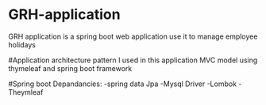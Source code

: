 # GRH-application
GRH application is a spring boot web application use it to manage employee holidays

#Application architecture pattern I used in this application MVC model using thymeleaf and spring boot framework

#Spring boot Depandancies: -spring data Jpa -Mysql Driver -Lombok -Theymleaf
